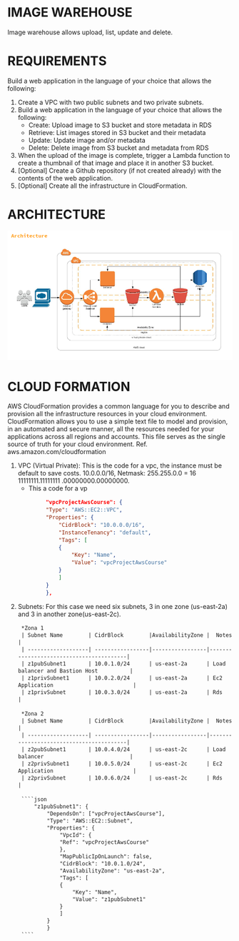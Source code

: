 # IMAGE WAREHOUSE

Image warehouse allows upload, list, update and delete.

# REQUIREMENTS

Build a web application in the language of your choice that allows the
following:

1. Create a VPC with two public subnets and two private subnets.
2. Build a web application in the language of your choice that allows the following:
    * Create: Upload image to S3 bucket and store metadata in RDS
    * Retrieve: List images stored in S3 bucket and their metadata
    * Update: Update image and/or metadata
    * Delete: Delete image from S3 bucket and metadata from RDS
3. When the upload of the image is complete, trigger a Lambda function to create a thumbnail of that image and place it in another S3 bucket.
4. [Optional] Create a Github repository (if not created already) with the contents of the web application.
5. [Optional] Create all the infrastructure in CloudFormation.


# ARCHITECTURE

![Diagram](https://raw.githubusercontent.com/MiguelYax/image-warehouse/master/imagenes/arquitectura.PNG) 

# CLOUD FORMATION
AWS CloudFormation provides a common language for you to describe and provision all the infrastructure resources in your cloud environment. CloudFormation allows you to use a simple text file to model and provision, in an automated and secure manner, all the resources needed for your applications across all regions and accounts. This file serves as the single source of truth for your cloud environment.  Ref. aws.amazon.com/cloudformation

1. VPC  (Virtual Private): This is the code for a vpc, the instance must be default to save costs. 10.0.0.0/16, Netmask: 255.255.0.0 = 16 11111111.11111111 .00000000.00000000. 
    * This a code for a vp
````json
            "vpcProjectAwsCourse": {
            "Type": "AWS::EC2::VPC",
            "Properties": {
                "CidrBlock": "10.0.0.0/16",
                "InstanceTenancy": "default",
                "Tags": [
                {
                    "Key": "Name",
                    "Value": "vpcProjectAwsCourse"
                }
                ]
            }
            },
```` 
2. Subnets: 
        For this case we need six subnets, 3 in one zone (us-east-2a) and 3 in another zone(us-east-2c).

        *Zona 1
        | Subnet Name        | CidrBlock        |AvailabilityZone |  Notes                                  |
        | -------------------| -----------------|-----------------|-----------------------------------------|
        | z1pubSubnet1       | 10.0.1.0/24      | us-east-2a      | Load balancer and Bastion Host          |
        | z1privSubnet1      | 10.0.2.0/24      | us-east-2a      | Ec2 Application                         |
        | z1privSubnet       | 10.0.3.0/24      | us-east-2a      | Rds                                     |
        
        *Zona 2
        | Subnet Name        | CidrBlock        |AvailabilityZone |  Notes                                  |
        | -------------------| -----------------|-----------------|-----------------------------------------|
        | z2pubSubnet1       | 10.0.4.0/24      | us-east-2c      | Load balancer                           |
        | z2privSubnet1      | 10.0.5.0/24      | us-east-2c      | Ec2 Application                         |
        | z2privSubnet       | 10.0.6.0/24      | us-east-2c      | Rds                                     |
        
        ````json        
            "z1pubSubnet1": {
                "DependsOn": ["vpcProjectAwsCourse"],
                "Type": "AWS::EC2::Subnet",
                "Properties": {
                    "VpcId": {
                    "Ref": "vpcProjectAwsCourse"
                    },
                    "MapPublicIpOnLaunch": false,
                    "CidrBlock": "10.0.1.0/24",
                    "AvailabilityZone": "us-east-2a",
                    "Tags": [
                    {
                        "Key": "Name",
                        "Value": "z1pubSubnet1"
                    }
                    ]
                }
                }
        ````
